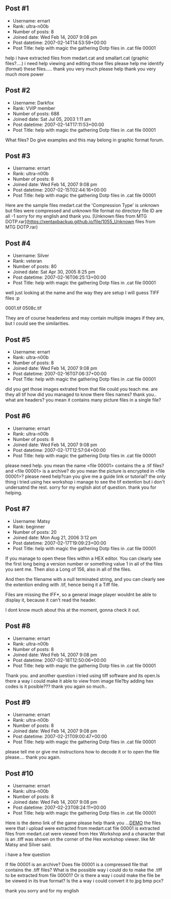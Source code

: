 ## Post #1
- Username: ernart
- Rank: ultra-n00b
- Number of posts: 8
- Joined date: Wed Feb 14, 2007 9:08 pm
- Post datetime: 2007-02-14T14:53:59+00:00
- Post Title: help with magic the gathering Dotp files in .cat file 00001

help i have extracted files from medart.cat and smallart.cat (graphic files?....) i  need help viewing and editing those files please help me identify (format) these files..... thank you very much  please help thank you very much more power
## Post #2
- Username: Darkfox
- Rank: VVIP member
- Number of posts: 688
- Joined date: Sat Jul 05, 2003 1:11 am
- Post datetime: 2007-02-14T17:11:53+00:00
- Post Title: help with magic the gathering Dotp files in .cat file 00001

What files? Do give examples and this may belong in graphic format forum.
## Post #3
- Username: ernart
- Rank: ultra-n00b
- Number of posts: 8
- Joined date: Wed Feb 14, 2007 9:08 pm
- Post datetime: 2007-02-15T02:44:16+00:00
- Post Title: help with magic the gathering Dotp files in .cat file 00001

Here are the sample files medart.cat the 'Compression Type' is unknown but files were compressed and unknown file format no directory file ID are all -1
sorry for my english and thank you.
[Unknown files from MTG DOTP.rar](https://xentaxbackup.github.io/file/1055_Unknown files from MTG DOTP.rar)
## Post #4
- Username: Silver
- Rank: veteran
- Number of posts: 80
- Joined date: Sat Apr 30, 2005 8:25 pm
- Post datetime: 2007-02-16T06:25:13+00:00
- Post Title: help with magic the gathering Dotp files in .cat file 00001

well just looking at the name and the way they are setup I will guess TIFF files :p

0001.tif
0508c.tif

They are of course headerless and may contain multiple images if they are, but I could see the similarities.
## Post #5
- Username: ernart
- Rank: ultra-n00b
- Number of posts: 8
- Joined date: Wed Feb 14, 2007 9:08 pm
- Post datetime: 2007-02-16T07:06:37+00:00
- Post Title: help with magic the gathering Dotp files in .cat file 00001

did you get those images extrated from that file could you teach me. are they all tif how did you managed to know there files names?  thank you.. what are headers? you mean it contains many picture files in a single file?
## Post #6
- Username: ernart
- Rank: ultra-n00b
- Number of posts: 8
- Joined date: Wed Feb 14, 2007 9:08 pm
- Post datetime: 2007-02-17T12:57:04+00:00
- Post Title: help with magic the gathering Dotp files in .cat file 00001

please need help. you mean the name <file 00001> contains the a .tif files? and <file 00001> is a archive? do you mean the picture is encrypted in <file 00001>? please need help?can you give me a guide link or tutorial? the only thing i tried using hex workshop i manage to see  the tif extention but i don't undersatnd the rest. sorry for my english alot of question. thank you for helping.
## Post #7
- Username: Matsy
- Rank: beginner
- Number of posts: 20
- Joined date: Mon Aug 21, 2006 3:12 pm
- Post datetime: 2007-02-17T19:09:23+00:00
- Post Title: help with magic the gathering Dotp files in .cat file 00001

If you manage to open these files within a HEX editor. You can clearly see the first long being a version number or something value 1  in all of the files you sent me.
Then also a Long of 156, also in all of the files.

And then the filename with a null terminated string, and you can clearly see the extention ending with .tif, hence being it a Tiff file. 

Files are missing the IFF*, so a general image player wouldnt be able to display it, because it can't read the header.

I dont know much about this at the moment, gonna check it out.
## Post #8
- Username: ernart
- Rank: ultra-n00b
- Number of posts: 8
- Joined date: Wed Feb 14, 2007 9:08 pm
- Post datetime: 2007-02-18T12:50:06+00:00
- Post Title: help with magic the gathering Dotp files in .cat file 00001

Thank you. and another question  i tried using tiff software and its open.Is there a way i could make it able to view from image file?by adding hex codes is it posible??? thank you again so much..
## Post #9
- Username: ernart
- Rank: ultra-n00b
- Number of posts: 8
- Joined date: Wed Feb 14, 2007 9:08 pm
- Post datetime: 2007-02-21T09:00:47+00:00
- Post Title: help with magic the gathering Dotp files in .cat file 00001

please tell me or give me instructions how to decode it or to open the file please.... thank you again.
## Post #10
- Username: ernart
- Rank: ultra-n00b
- Number of posts: 8
- Joined date: Wed Feb 14, 2007 9:08 pm
- Post datetime: 2007-02-23T08:24:11+00:00
- Post Title: help with magic the gathering Dotp files in .cat file 00001

Here is the demo link of the game please help thank you ...[DEMO](http://www.fileplanet.com/11489/download/Magic:-The-Gathering)
the files were that i upload were extracted from medart.cat
file 00001 is extracted files from medart.cat were viewed from Hex Workshop and a character that is an .tiff was shown on the corner of the Hex workshop viewer. like Mr Matsy and Silver said.

i have a few question 

If file 00001 is an archive?
Does file 00001 is a compressed file that contains the .tiff files?
What is the possible way i could do to make the .tiff to be extracted from file 00001?
Or is there a way i could make the file be be viewed in its true format?
Is the a way i could convert it to jpg bmp pcx?


thank you sorry and for my english
